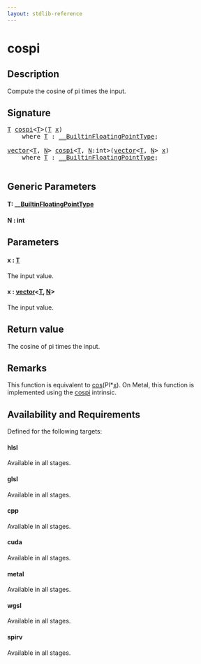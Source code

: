 ```yaml
---
layout: stdlib-reference
---
```


# cospi

## Description

Compute the cosine of pi times the input.



## Signature 

<pre>
<a href="cospi#typeparam-T" class="code_type">T</a> <a href="cospi">cospi</a>&lt;<a href="cospi#typeparam-T" class="code_type">T</a>&gt;(<a href="cospi#typeparam-T" class="code_type">T</a> <a href="cospi#decl-x" class="code_param">x</a>)
    <span class='code_keyword'>where</span> <a href="cospi#typeparam-T" class="code_type">T</a> : <a href="../interfaces/0_builtinfloatingpointtype-029hm/index" class="code_type">__BuiltinFloatingPointType</a>;

<a href="../types/vector/index" class="code_type">vector</a>&lt;<a href="cospi#typeparam-T" class="code_type">T</a>, <a href="cospi#decl-N" class="code_var">N</a>&gt; <a href="cospi">cospi</a>&lt;<a href="cospi#typeparam-T" class="code_type">T</a>, <a href="cospi#decl-N" class="code_var">N</a>:<span class="code_keyword">int</span>&gt;(<a href="../types/vector/index" class="code_type">vector</a>&lt;<a href="cospi#typeparam-T" class="code_type">T</a>, <a href="cospi#decl-N" class="code_var">N</a>&gt; <a href="cospi#decl-x" class="code_param">x</a>)
    <span class='code_keyword'>where</span> <a href="cospi#typeparam-T" class="code_type">T</a> : <a href="../interfaces/0_builtinfloatingpointtype-029hm/index" class="code_type">__BuiltinFloatingPointType</a>;

</pre>

## Generic Parameters

####  <a id="typeparam-T"></a>T: [\_\_BuiltinFloatingPointType](../interfaces/0_builtinfloatingpointtype-029hm/index)
####  <a id="decl-N"></a>N  : int

## Parameters

####  <a id="decl-x"></a>x  : [T](cospi#typeparam-T)
The input value.

####  <a id="decl-x"></a>x  : [vector](../types/vector/index)\<[T](../types/vector/index#typeparam-T), [N](../types/vector/index#decl-N)\>
The input value.


## Return value
The cosine of pi times the input.

## Remarks
This function is equivalent to <span class='code'><a href="">cos</a>(PI*<a href="#decl-x" class="code_param">x</a>)</span>. On Metal, this function is implemented using the <span class='code'><a href="cospi">cospi</a></span> intrinsic.


## Availability and Requirements

Defined for the following targets:

#### hlsl
Available in all stages.

#### glsl
Available in all stages.

#### cpp
Available in all stages.

#### cuda
Available in all stages.

#### metal
Available in all stages.

#### wgsl
Available in all stages.

#### spirv
Available in all stages.



